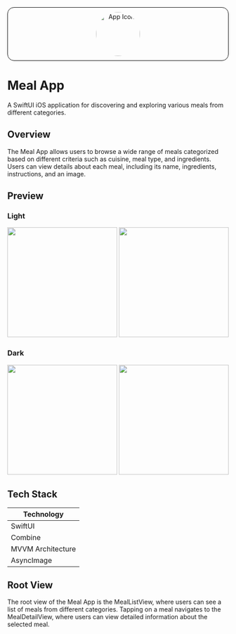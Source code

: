 <div align="center" style="border: 1px solid #000; padding: 10px; border-radius: 15px;">
    <img src="https://github.com/codeplay01/VinMike-FetchCodingAssessment/assets/160429587/d45e472a-3b8d-4bd6-98ef-e518efdfcccd" alt="App Icon" style="width: 100px; height: 100px; border-radius: 50%;">
</div>

# Meal App

A SwiftUI iOS application for discovering and exploring various meals from different categories.

## Overview

The Meal App allows users to browse a wide range of meals categorized based on different criteria such as cuisine, meal type, and ingredients. Users can view details about each meal, including its name, ingredients, instructions, and an image.


## Preview

### Light

<img src="https://github.com/codeplay01/VinMike-FetchCodingAssessment/assets/160429587/1aa029cf-3acc-416a-8f77-3763d0c91165" width="250"> <img src="https://github.com/codeplay01/VinMike-FetchCodingAssessment/assets/160429587/a56bcb57-05da-4997-aeec-45373ac66884" width="250">

### Dark

<img src="https://github.com/codeplay01/VinMike-FetchCodingAssessment/assets/160429587/12c73ad4-0fe6-40c9-bc4c-70761b369c7d" width="250"> <img src="https://github.com/codeplay01/VinMike-FetchCodingAssessment/assets/160429587/9de7ea99-6110-4e2a-b262-2ba970a37e3b" width="250">

## Tech Stack

| Technology       |
|------------------|
| SwiftUI          |
| Combine          |
| MVVM Architecture |
| AsyncImage       |


## Root View

The root view of the Meal App is the MealListView, where users can see a list of meals from different categories. Tapping on a meal navigates to the MealDetailView, where users can view detailed information about the selected meal.
